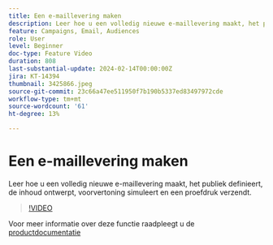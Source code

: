 ```yaml
---
title: Een e-maillevering maken
description: Leer hoe u een volledig nieuwe e-maillevering maakt, het publiek definieert, de inhoud ontwerpt, voorvertoning simuleert en een proefdruk verzendt.
feature: Campaigns, Email, Audiences
role: User
level: Beginner
doc-type: Feature Video
duration: 808
last-substantial-update: 2024-02-14T00:00:00Z
jira: KT-14394
thumbnail: 3425866.jpeg
source-git-commit: 23c66a47ee511950f7b190b5337ed83497972cde
workflow-type: tm+mt
source-wordcount: '61'
ht-degree: 13%

---
```



# Een e-maillevering maken

Leer hoe u een volledig nieuwe e-maillevering maakt, het publiek definieert, de inhoud ontwerpt, voorvertoning simuleert en een proefdruk verzendt.

>[!VIDEO](https://video.tv.adobe.com/v/3425866/?learn=on)

Voor meer informatie over deze functie raadpleegt u de [productdocumentatie](https://experienceleague.adobe.com/docs/campaign-web/v8/msg/gs-deliveries.html?lang=en)
